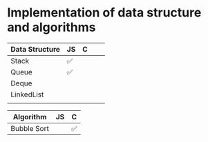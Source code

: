 # Implementation of data structure and algorithms

| Data Structure | JS  | C   |     |     |
| -------------- | --- | --- | --- | --- |
| Stack          | ✅  |     |     |     |
| Queue          | ✅  |     |     |     |
| Deque          |     |     |     |     |
| LinkedList     |     |     |     |     |
|                |     |     |     |     |

| Algorithm   | JS  | C   |
| ----------- | --- | --- |
| Bubble Sort |     | ✅  |
